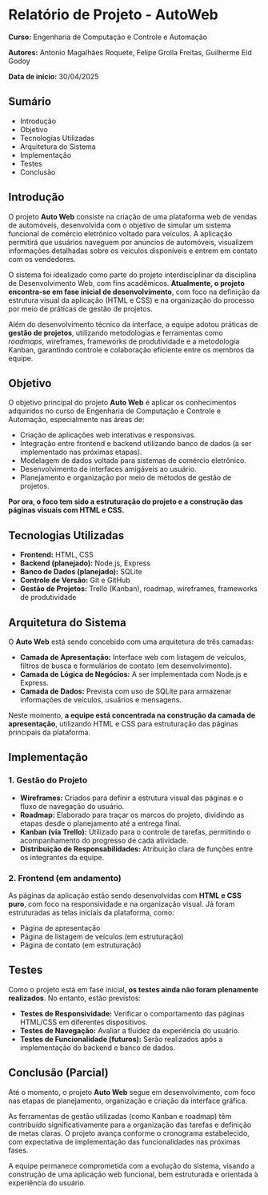 <h1>Relatório de Projeto - AutoWeb</h1>

<p><strong>Curso:</strong> Engenharia de Computação e Controle e Automação</p>
<p><strong>Autores:</strong> Antonio Magalhães Roquete, Felipe Grolla Freitas, Guilherme Eid Godoy</p>
<p><strong>Data de início:</strong> 30/04/2025</p>

<h2>Sumário</h2>
<ul>
  <li>Introdução</li>
  <li>Objetivo</li>
  <li>Tecnologias Utilizadas</li>
  <li>Arquitetura do Sistema</li>
  <li>Implementação</li>
  <li>Testes</li>
  <li>Conclusão</li>
</ul>

<h2>Introdução</h2>
<p>O projeto <strong>Auto Web</strong> consiste na criação de uma plataforma web de vendas de automóveis, desenvolvida com o objetivo de simular um sistema funcional de comércio eletrônico voltado para veículos. A aplicação permitirá que usuários naveguem por anúncios de automóveis, visualizem informações detalhadas sobre os veículos disponíveis e entrem em contato com os vendedores.</p>

<p>O sistema foi idealizado como parte do projeto interdisciplinar da disciplina de Desenvolvimento Web, com fins acadêmicos. <strong>Atualmente, o projeto encontra-se em fase inicial de desenvolvimento</strong>, com foco na definição da estrutura visual da aplicação (HTML e CSS) e na organização do processo por meio de práticas de gestão de projetos.</p>

<p>Além do desenvolvimento técnico da interface, a equipe adotou práticas de <strong>gestão de projetos</strong>, utilizando metodologias e ferramentas como <em>roadmaps</em>, wireframes, frameworks de produtividade e a metodologia Kanban, garantindo controle e colaboração eficiente entre os membros da equipe.</p>

<h2>Objetivo</h2>
<p>O objetivo principal do projeto <strong>Auto Web</strong> é aplicar os conhecimentos adquiridos no curso de Engenharia de Computação e Controle e Automação, especialmente nas áreas de:</p>
<ul>
  <li>Criação de aplicações web interativas e responsivas.</li>
  <li>Integração entre frontend e backend utilizando banco de dados (a ser implementado nas próximas etapas).</li>
  <li>Modelagem de dados voltada para sistemas de comércio eletrônico.</li>
  <li>Desenvolvimento de interfaces amigáveis ao usuário.</li>
  <li>Planejamento e organização por meio de métodos de gestão de projetos.</li>
</ul>
<p><strong>Por ora, o foco tem sido a estruturação do projeto e a construção das páginas visuais com HTML e CSS.</strong></p>

<h2>Tecnologias Utilizadas</h2>
<ul>
  <li><strong>Frontend:</strong> HTML, CSS</li>
  <li><strong>Backend (planejado):</strong> Node.js, Express</li>
  <li><strong>Banco de Dados (planejado):</strong> SQLite</li>
  <li><strong>Controle de Versão:</strong> Git e GitHub</li>
  <li><strong>Gestão de Projetos:</strong> Trello (Kanban), roadmap, wireframes, frameworks de produtividade</li>
</ul>

<h2>Arquitetura do Sistema</h2>
<p>O <strong>Auto Web</strong> está sendo concebido com uma arquitetura de três camadas:</p>
<ul>
  <li><strong>Camada de Apresentação:</strong> Interface web com listagem de veículos, filtros de busca e formulários de contato (em desenvolvimento).</li>
  <li><strong>Camada de Lógica de Negócios:</strong> A ser implementada com Node.js e Express.</li>
  <li><strong>Camada de Dados:</strong> Prevista com uso de SQLite para armazenar informações de veículos, usuários e mensagens.</li>
</ul>
<p>Neste momento, <strong>a equipe está concentrada na construção da camada de apresentação</strong>, utilizando HTML e CSS para estruturação das páginas principais da plataforma.</p>

<h2>Implementação</h2>

<h3>1. Gestão do Projeto</h3>
<ul>
  <li><strong>Wireframes:</strong> Criados para definir a estrutura visual das páginas e o fluxo de navegação do usuário.</li>
  <li><strong>Roadmap:</strong> Elaborado para traçar os marcos do projeto, dividindo as etapas desde o planejamento até a entrega final.</li>
  <li><strong>Kanban (via Trello):</strong> Utilizado para o controle de tarefas, permitindo o acompanhamento do progresso de cada atividade.</li>
  <li><strong>Distribuição de Responsabilidades:</strong> Atribuição clara de funções entre os integrantes da equipe.</li>
</ul>

<h3>2. Frontend (em andamento)</h3>
<p>As páginas da aplicação estão sendo desenvolvidas com <strong>HTML e CSS puro</strong>, com foco na responsividade e na organização visual. Já foram estruturadas as telas iniciais da plataforma, como:</p>
<ul>
  <li>Página de apresentação</li>
  <li>Página de listagem de veículos (em estruturação)</li>
  <li>Página de contato (em estruturação)</li>
</ul>

<h2>Testes</h2>
<p>Como o projeto está em fase inicial, <strong>os testes ainda não foram plenamente realizados</strong>. No entanto, estão previstos:</p>
<ul>
  <li><strong>Testes de Responsividade:</strong> Verificar o comportamento das páginas HTML/CSS em diferentes dispositivos.</li>
  <li><strong>Testes de Navegação:</strong> Avaliar a fluidez da experiência do usuário.</li>
  <li><strong>Testes de Funcionalidade (futuros):</strong> Serão realizados após a implementação do backend e banco de dados.</li>
</ul>

<h2>Conclusão (Parcial)</h2>
<p>Até o momento, o projeto <strong>Auto Web</strong> segue em desenvolvimento, com foco nas etapas de planejamento, organização e criação da interface gráfica.</p>

<p>As ferramentas de gestão utilizadas (como Kanban e roadmap) têm contribuído significativamente para a organização das tarefas e definição de metas claras. O projeto avança conforme o cronograma estabelecido, com expectativa de implementação das funcionalidades nas próximas fases.</p>

<p>A equipe permanece comprometida com a evolução do sistema, visando a construção de uma aplicação web funcional, bem estruturada e orientada à experiência do usuário.</p>
